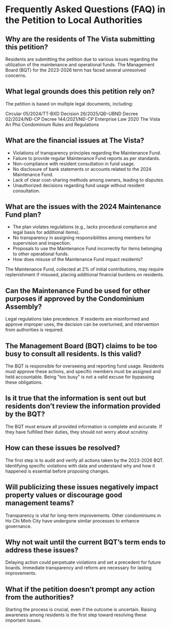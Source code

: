# Frequently Asked Questions (FAQ) in the Petition to Local Authorities
## Why are the residents of The Vista submitting this petition?
Residents are submitting the petition due to various issues regarding the utilization of the maintenance and operational funds. The Management Board (BQT) for the 2023-2026 term has faced several unresolved concerns.

## What legal grounds does this petition rely on?
The petition is based on multiple legal documents, including:

Circular 05/2024/TT-BXD
Decision 26/2025/QĐ-UBND
Decree 02/2024/NĐ-CP
Decree 144/2021/NĐ-CP
Enterprise Law 2020
The Vista An Phú Condominium Rules and Regulations

## What are the financial issues at The Vista?
- Violations of transparency principles regarding the Maintenance Fund.
- Failure to provide regular Maintenance Fund reports as per standards.
- Non-compliance with resident consultation in fund usage.
- No disclosure of bank statements or accounts related to the 2024 Maintenance Fund.
- Lack of clear cost-sharing methods among owners, leading to disputes.
- Unauthorized decisions regarding fund usage without resident consultation.
## What are the issues with the 2024 Maintenance Fund plan?
- The plan violates regulations (e.g., lacks procedural compliance and legal basis for additional items).
- No transparency in assigning responsibilities among members for supervision and inspection.
- Proposals to use the Maintenance Fund incorrectly for items belonging to other operational funds.
- How does misuse of the Maintenance Fund impact residents?

The Maintenance Fund, collected at 2% of initial contributions, may require replenishment if misused, placing additional financial burdens on residents.

## Can the Maintenance Fund be used for other purposes if approved by the Condominium Assembly?
Legal regulations take precedence. If residents are misinformed and approve improper uses, the decision can be overturned, and intervention from authorities is required.

## The Management Board (BQT) claims to be too busy to consult all residents. Is this valid?
The BQT is responsible for overseeing and reporting fund usage. Residents must approve these actions, and specific members must be assigned and held accountable. Being "too busy" is not a valid excuse for bypassing these obligations.

## Is it true that the information is sent out but residents don’t review the information provided by the BQT?
The BQT must ensure all provided information is complete and accurate. If they have fulfilled their duties, they should not worry about scrutiny.

## How can these issues be resolved?
The first step is to audit and verify all actions taken by the 2023-2026 BQT. Identifying specific violations with data and understand why and how it happened is essential before proposing changes.

## Will publicizing these issues negatively impact property values or discourage good management teams?
Transparency is vital for long-term improvements. Other condominiums in Ho Chi Minh City have undergone similar processes to enhance governance.

## Why not wait until the current BQT’s term ends to address these issues?
Delaying action could perpetuate violations and set a precedent for future boards. Immediate transparency and reform are necessary for lasting improvements.

## What if the petition doesn’t prompt any action from the authorities?
Starting the process is crucial, even if the outcome is uncertain. Raising awareness among residents is the first step toward resolving these important issues.

